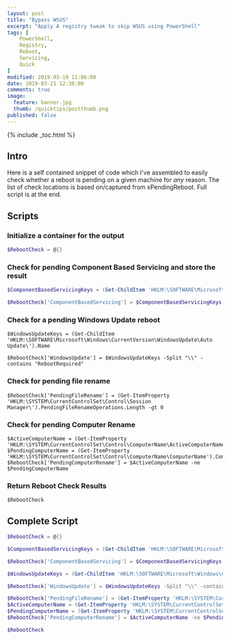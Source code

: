 ```yaml
---
layout: post
title: "Bypass WSUS"
excerpt: "Apply A registry tweak to skip WSUS using PowerShell"
tags: [
    PowerShell,
    Registry,
    Reboot,
    Servicing,
    Quick
]
modified: 2019-03-19 11:06:00
date: 2019-03-21 12:30:00
comments: true
image:
  feature: banner.jpg
  thumb: /quicktips/postthumb.png
published: false
---
```

{% include _toc.html %}

## Intro

Here is a self contained snippet of code which I've assembled to easily check whether a reboot is pending on a given machine for _any_ reason. The list of check locations is based on/captured from xPendingReboot. Full script is at the end.

## Scripts

### Initialize a container for the output

```powershell
$RebootCheck = @{}
```

### Check for pending Component Based Servicing and store the result

```PowerShell
$ComponentBasedServicingKeys = (Get-ChildItem 'HKLM:\SOFTWARE\Microsoft\Windows\CurrentVersion\Component Based Servicing\').Name

$RebootCheck['ComponentBasedServicing'] = $ComponentBasedServicingKeys -Split "\\" -contains "RebootPending"
```

### Check for a pending Windows Update reboot

```
$WindowsUpdateKeys = (Get-ChildItem 'HKLM:\SOFTWARE\Microsoft\Windows\CurrentVersion\WindowsUpdate\Auto Update\').Name

$RebootCheck['WindowsUpdate'] = $WindowsUpdateKeys -Split "\\" -contains "RebootRequired"
```

### Check for pending file rename

```
$RebootCheck['PendingFileRename'] = (Get-ItemProperty 'HKLM:\SYSTEM\CurrentControlSet\Control\Session Manager\').PendingFileRenameOperations.Length -gt 0
```

### Check for pending Computer Rename

```
$ActiveComputerName = (Get-ItemProperty 'HKLM:\SYSTEM\CurrentControlSet\Control\ComputerName\ActiveComputerName').ComputerName
$PendingComputerName = (Get-ItemProperty 'HKLM:\SYSTEM\CurrentControlSet\Control\ComputerName\ComputerName').ComputerName
$RebootCheck['PendingComputerRename'] = $ActiveComputerName -ne $PendingComputerName
```

### Return Reboot Check Results

```
$RebootCheck
```

## Complete Script

```powershell
$RebootCheck = @{}

$ComponentBasedServicingKeys = (Get-ChildItem 'HKLM:\SOFTWARE\Microsoft\Windows\CurrentVersion\Component Based Servicing\').Name

$RebootCheck['ComponentBasedServicing'] = $ComponentBasedServicingKeys -Split "\\" -contains "RebootPending"

$WindowsUpdateKeys = (Get-ChildItem 'HKLM:\SOFTWARE\Microsoft\Windows\CurrentVersion\WindowsUpdate\Auto Update\').Name

$RebootCheck['WindowsUpdate'] = $WindowsUpdateKeys -Split "\\" -contains "RebootRequired"

$RebootCheck['PendingFileRename'] = (Get-ItemProperty 'HKLM:\SYSTEM\CurrentControlSet\Control\Session Manager\').PendingFileRenameOperations.Length -gt 0
$ActiveComputerName = (Get-ItemProperty 'HKLM:\SYSTEM\CurrentControlSet\Control\ComputerName\ActiveComputerName').ComputerName
$PendingComputerName = (Get-ItemProperty 'HKLM:\SYSTEM\CurrentControlSet\Control\ComputerName\ComputerName').ComputerName
$RebootCheck['PendingComputerRename'] = $ActiveComputerName -ne $PendingComputerName

$RebootCheck
```
